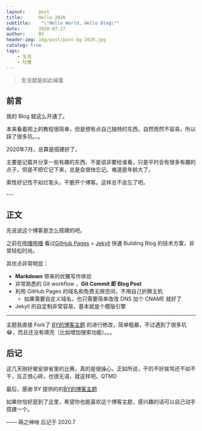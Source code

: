 ```yaml
---
layout:     post
title:      Hello 2020
subtitle:    "\"Hello World, Hello Blog\""
date:       2020-07-17
author:     BY
header-img: img/post/post-bg-2020.jpg
catalog: true
tags:
    - 生活
    - 吐槽
---
```


> 生活就是如此操蛋

## 前言

我的 Blog 就这么开通了。

本来看着网上的教程很简单，但是想有点自己独特的东西，自然而然不容易，所以踩了很多坑。。。

2020年7月，总算是搭建好了。

主要是记载并分享一些有趣的东西，不是说非要给谁看，只是平时会有很多有趣的点子，但是不把它记下来，总是会很快忘记。难道是年龄大了。

索性好记性不如烂笔头，干脆开个博客。这样总不会忘了吧。

<p id = "build"></p>
---

## 正文

先说说这个博客是怎么搭建的吧。

之前在[哔哩哔哩](https://www.bilibili.com/video/BV14x411t7ZU) 看过[GitHub Pages](https://pages.github.com/) + [Jekyll](http://jekyllrb.com/) 快速 Building Blog 的技术方案，非常轻松时尚。

其优点非常明显：

* **Markdown** 带来的优雅写作体验
* 非常熟悉的 Git workflow ，**Git Commit 即 Blog Post**
* 利用 GitHub Pages 的域名和免费无限空间，不用自己折腾主机
	* 如果需要自定义域名，也只需要简单改改 DNS 加个 CNAME 就好了 
* Jekyll 的自定制非常容易，基本就是个模版引擎



---

主题我直接 Fork了 [BY的博客主题](https://github.com/qiubaiying/qiubaiying.github.io) 的进行修改，简单粗暴，不过遇到了很多坑😂，而且还没有填完（比如增加搜索功能）。。。


## 后记

这几天刚好被安排省里的比赛，真的是很操心。正如所说，干的不好挨骂还不如不干，反正很心碎，也很无语，就这样吧。QTMD

最后，感谢 BY 提供的的[BY的博客主题](https://github.com/qiubaiying/qiubaiying.github.io) 

如果你恰好逛到了这里，希望你也能喜欢这个博客主题，感兴趣的话可以自己动手搭建一个。

—— 萌之神唑 后记于 2020.7


